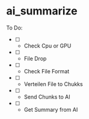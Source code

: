 # ai_summarize

To Do:
 - [ ] - Check Cpu or GPU
 - [ ] - File Drop
 - [ ] - Check File Format
 - [ ] - Verteilen File to Chukks
 - [ ] - Send Chunks to AI
 - [ ] - Get Summary from AI 